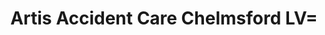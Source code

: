 ---
title: "Artis Accident Care Chelmsford LV="
url: /chelmsford/artis-accident-care-chelmsford-lv/
shop: car repair
---